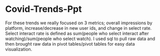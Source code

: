 # Covid-Trends-Ppt

For these trends we really focused on 3 metrics; overall impressions by platform, increase/decrease in new user ids, and change in select rate. Select interact rate is defined as sum(people who select interact after watching)/sum(people who select watch). I used sql to pull raw data and then brought raw data in pivot tables/pivot tables for easy data visualization.
